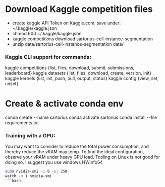 # Download Kaggle competition files
- create kaggle API Token on Kaggle.com; save under: ~/.kaggle/kaggle.json
- chmod 600 ~/.kaggle/kaggle.json
- kaggle competitions download sartorius-cell-instance-segmentation
- unzip data/sartorius-cell-instance-segmentation data/

### Kaggle CLI support for commands:
kaggle competitions {list, files, download, submit, submissions, leaderboard}
kaggle datasets {list, files, download, create, version, init}
kaggle kernels {list, init, push, pull, output, status}
kaggle config {view, set, unset}

# Create & activate conda env
conda create --name sartorius
conda activate sartorius
conda install --file requirements.txt


### Training with a GPU:

You may want to consider to reduce the total power consumption, and thereby reduce the vRAM may temp. To find the ideal configuration, observe your vRAM under heavy GPU load. Tooling on Linux is not good for doing so. I suggest you use windows HWinfo64
```bash
sudo nvidia-smi -i 0 -pl 250
watch -n 1 nvidia-smi
```bash
